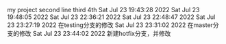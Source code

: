 my project
second line
third
4th
Sat Jul 23 19:43:28 2022
Sat Jul 23 19:48:05 2022
Sat Jul 23 22:36:21 2022
Sat Jul 23 22:48:47 2022
Sat Jul 23 23:27:19 2022
    在testing分支的修改
Sat Jul 23 23:31:02 2022
    在master分支的修改
Sat Jul 23 23:44:02 2022
    新建hotfix分支，并修改
